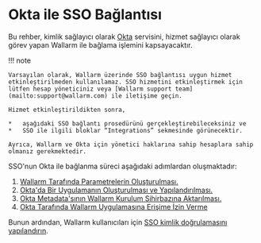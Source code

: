 # Okta ile SSO Bağlantısı

[doc-setup-sp]:                     setup-sp.md
[doc-setup-idp]:                    setup-idp.md    
[doc-metadata-transfer]:            metadata-transfer.md
[doc-allow-access-to-wl]:           allow-access-to-wl.md

[doc-user-sso-guide]:               ../../../../user-guides/use-sso.md

[doc-employ-sso]:                   ../employ-user-auth.md
[doc-disable-sso]:                  ../change-sso-provider.md

[link-okta]:                        https://www.okta.com/

Bu rehber, kimlik sağlayıcı olarak [Okta][link-okta] servisini, hizmet sağlayıcı olarak görev yapan Wallarm ile bağlama işlemini kapsayacaktır.

!!! note

    Varsayılan olarak, Wallarm üzerinde SSO bağlantısı uygun hizmet etkinleştirilmeden kullanılamaz. SSO hizmetini etkinleştirmek için lütfen hesap yöneticiniz veya [Wallarm support team](mailto:support@wallarm.com) ile iletişime geçin.
    
    Hizmet etkinleştirildikten sonra,
    
    *   aşağıdaki SSO bağlantı prosedürünü gerçekleştirebileceksiniz ve
    *   SSO ile ilgili bloklar “Integrations” sekmesinde görünecektir.
    
    Ayrıca, Wallarm ve Okta için yönetici haklarına sahip hesaplara sahip olmanız gerekmektedir.

SSO'nun Okta ile bağlanma süreci aşağıdaki adımlardan oluşmaktadır:
1.  [Wallarm Tarafında Parametrelerin Oluşturulması.][doc-setup-sp]
2.  [Okta'da Bir Uygulamanın Oluşturulması ve Yapılandırılması.][doc-setup-idp]
3.  [Okta Metadata'sının Wallarm Kurulum Sihirbazına Aktarılması.][doc-metadata-transfer]
4.  [Okta Tarafında Wallarm Uygulamasına Erişime İzin Verme][doc-allow-access-to-wl]

Bunun ardından, Wallarm kullanıcıları için [SSO kimlik doğrulamasını yapılandırın][doc-employ-sso].